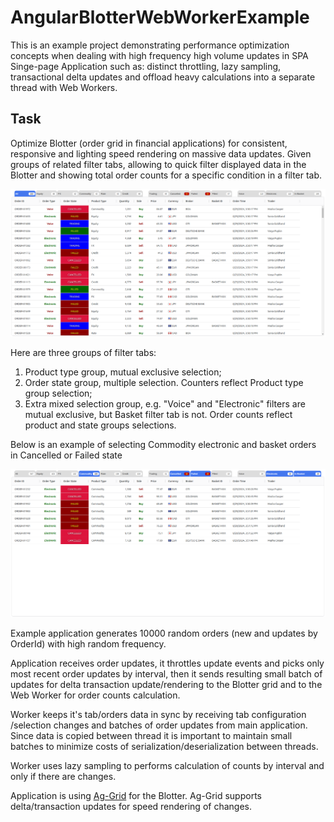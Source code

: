 # AngularBlotterWebWorkerExample

This is an example project demonstrating performance optimization concepts when dealing with high frequency high volume updates in SPA Singe-page Application such as: distinct throttling, lazy sampling, transactional delta updates and offload heavy calculations into a separate thread with Web Workers.

## Task
Optimize Blotter (order grid in financial applications) for consistent, responsive and lighting speed rendering on massive data updates. Given groups of related filter tabs, allowing to quick filter displayed data in the Blotter and showing total order counts for a specific condition in a filter tab.

![Alt Blotter](./Blotter-001.png)

Here are three groups of filter tabs:
1. Product type group, mutual exclusive selection;
2. Order state group, multiple selection. Counters reflect Product type group selection;
3. Extra mixed selection group, e.g. "Voice" and "Electronic" filters are mutual exclusive, but Basket filter tab is not. Order counts reflect product and state groups selections.

Below is an example of selecting Commodity electronic and basket orders in Cancelled or Failed state

![Alt Blotter with filter selection](./Blotter-002.png)

Example application generates 10000 random orders (new and updates by OrderId) with high random frequency. 

Application receives order updates, it throttles update events and picks only most recent order updates by interval, then it sends resulting small batch of updates for delta transaction update/rendering to the Blotter grid and to the Web Worker for order counts calculation. 

Worker keeps it's tab/orders data in sync by receiving tab configuration /selection changes and batches of order updates from main application. Since data is copied between thread it is important to maintain small batches to minimize costs of serialization/deserialization between threads.

Worker uses lazy sampling to performs calculation of counts by interval and only if there are changes.

Application is using [Ag-Grid](www.ag-grid.com) for the Blotter. Ag-Grid supports delta/transaction updates for speed rendering of changes.
